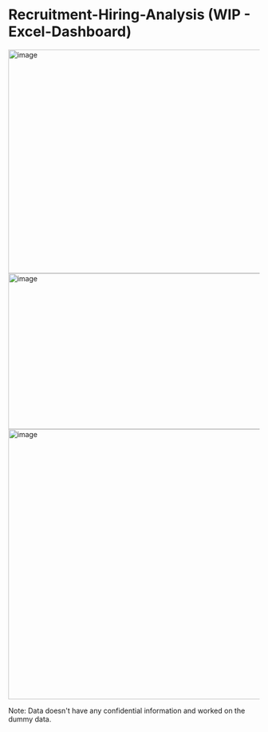 # Recruitment-Hiring-Analysis (WIP - Excel-Dashboard)


<img width="1347" height="448" alt="image" src="https://github.com/user-attachments/assets/828d9827-81e5-4d28-98a7-923bdfe0faab" />
<img width="1371" height="312" alt="image" src="https://github.com/user-attachments/assets/5d2b5539-db7a-4d4f-8d0a-443378abfa2e" />
<img width="1415" height="541" alt="image" src="https://github.com/user-attachments/assets/8b138c98-2bb7-492f-a926-82d8ca7d5fa8" />




Note: Data doesn't have any confidential information and worked on the dummy data.
